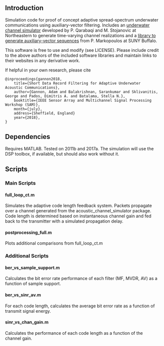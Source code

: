 ## Introduction

Simulation code for proof of concept adaptive spread-spectrum underwater communications using auxiliary-vector filtering. Includes an [underwater channel simulator](http://millitsa.coe.neu.edu/?q=projects) developed by P. Qarabaqi and M. Stojanovic at Northeastern to generate time-varying channel realizations and a [library to generate auxiliary-vector sequences](http://www.eng.buffalo.edu/~pmarkopo/av.php) from P. Markopoulos at SUNY Buffalo. 

This software is free to use and modify (see LICENSE). Please include credit to the above authors of the included software libraries and maintain links to their websites in any derivative work. 

If helpful in your own research, please cite 
```
@inproceedings{gannon2018,
	title={Short Data Record Filtering for Adaptive Underwater Acoustic Communications},
	author={Gannon, Adam and Balakrishnan, Sarankumar and Sklivanitis, George and Pados, Dimitris A. and Batalama, Stella N.},
	booktitle={IEEE Sensor Array and Multichannel Signal Processing Workshop (SAM)},
	month={july},
	address={Sheffield, England}
	year={2018},
}
```


## Dependencies
Requires MATLAB. Tested on 2011b and 2017a. The simulation will use the DSP toolbox, if available, but should also work without it. 

## Scripts 

### Main Scripts

#### full_loop_ct.m
Simulates the adaptive code length feedback system. Packets propagate over a channel generated from the acoustic_channel_simulator package. Code length is determined based on instantaneous channel gain and fed back to the transmitter with a simulated propagation delay. 

#### postprocessing_full.m
Plots additional comparisons from full_loop_ct.m

### Additional Scripts

#### ber_vs_sample_support.m
Calculates the bit error rate performance of each filter (MF, MVDR, AV) as a function of sample support. 

#### ber_vs_sinr_av.m
For each code length, calculates the average bit error rate as a function of transmit signal energy. 

#### sinr_vs_chan_gain.m
Calculates the performance of each code length as a function of the channel gain. 


